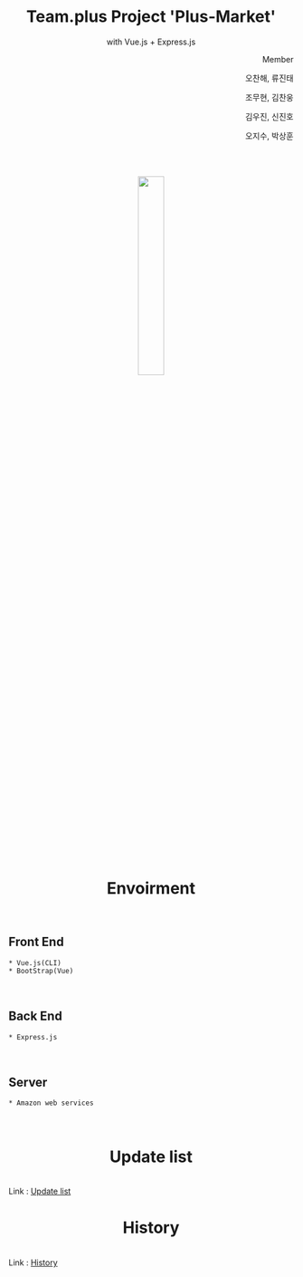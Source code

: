 <h1 align="center">
Team.plus Project 'Plus-Market' 
</h1>
<p align="center">with Vue.js + Express.js</p>
<p align="right">Member</p>
<p align="right">오찬해, 류진태</p>
<p align="right">조무현, 김찬웅</p>
<p align="right">김우진, 신진호</p> 
<p align="right">오지수, 박상훈</p>
<br><br>
<p align="center">
<img src="https://user-images.githubusercontent.com/45858414/78417423-d75d8f80-766c-11ea-938c-4c6ca8f2034e.png" width="30%">
</p>
<br>
<h1 align="center">
Envoirment
</h1>
<br>

 ## Front End
    * Vue.js(CLI)
    * BootStrap(Vue)
<br>

 ## Back End
    * Express.js
<br>

 ## Server
    * Amazon web services
<br>
<h1 align="center">
Update list
</h1>
<br>
Link : <a href="https://github.com/och5351/plus-web-project/blob/master/Update.md">Update list</a>

<br>
<h1 align="center">
History
</h1><br>
Link : <a href="https://github.com/och5351/plus-web-project/blob/master/History.md">History</a>